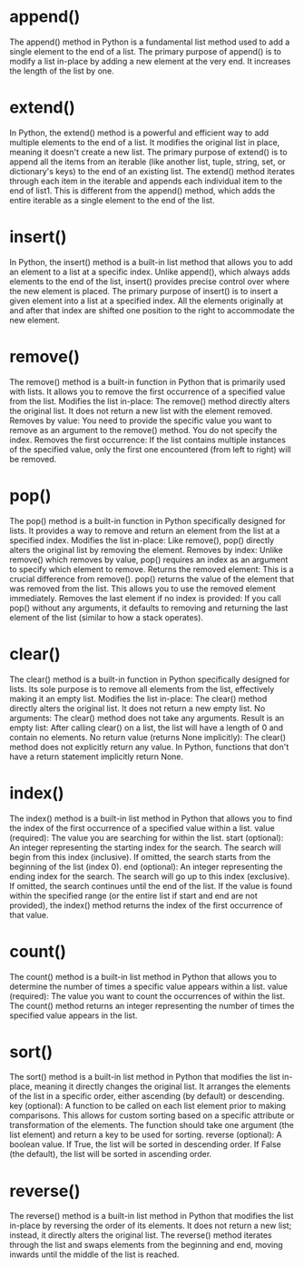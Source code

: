 # append()
The append() method in Python is a fundamental list method used to add a single element to the end of a list. 
The primary purpose of append() is to modify a list in-place by adding a new element at the very end.
It increases the length of the list by one.

# extend()
In Python, the extend() method is a powerful and efficient way to add multiple elements to the end of a list. It modifies the original list in place, meaning it doesn't create a new list.
The primary purpose of extend() is to append all the items from an iterable (like another list, tuple, string, set, or dictionary's keys) to the end of an existing list.
The extend() method iterates through each item in the iterable and appends each individual item to the end of list1. This is different from the append() method, which adds the entire iterable as a single element to the end of the list.

# insert()
In Python, the insert() method is a built-in list method that allows you to add an element to a list at a specific index. Unlike append(), which always adds elements to the end of the list, insert() provides precise control over where the new element is placed.
The primary purpose of insert() is to insert a given element into a list at a specified index. All the elements originally at and after that index are shifted one position to the right to accommodate the new element.

# remove()
The remove() method is a built-in function in Python that is primarily used with lists. It allows you to remove the first occurrence of a specified value from the list.
Modifies the list in-place: The remove() method directly alters the original list. It does not return a new list with the element removed.
Removes by value: You need to provide the specific value you want to remove as an argument to the remove() method. You do not specify the index.
Removes the first occurrence: If the list contains multiple instances of the specified value, only the first one encountered (from left to right) will be removed. 

# pop()
The pop() method is a built-in function in Python specifically designed for lists. It provides a way to remove and return an element from the list at a specified index.
Modifies the list in-place: Like remove(), pop() directly alters the original list by removing the element.
Removes by index: Unlike remove() which removes by value, pop() requires an index as an argument to specify which element to remove.
Returns the removed element: This is a crucial difference from remove(). pop() returns the value of the element that was removed from the list. This allows you to use the removed element immediately.
Removes the last element if no index is provided: If you call pop() without any arguments, it defaults to removing and returning the last element of the list (similar to how a stack operates).

# clear()
The clear() method is a built-in function in Python specifically designed for lists. Its sole purpose is to remove all elements from the list, effectively making it an empty list.
Modifies the list in-place: The clear() method directly alters the original list. It does not return a new empty list.
No arguments: The clear() method does not take any arguments.
Result is an empty list: After calling clear() on a list, the list will have a length of 0 and contain no elements.
No return value (returns None implicitly): The clear() method does not explicitly return any value. In Python, functions that don't have a return statement implicitly return None.

# index()
The index() method is a built-in list method in Python that allows you to find the index of the first occurrence of a specified value within a list.
value (required): The value you are searching for within the list.
start (optional): An integer representing the starting index for the search. The search will begin from this index (inclusive). If omitted, the search starts from the beginning of the list (index 0).
end (optional): An integer representing the ending index for the search. The search will go up to this index (exclusive). If omitted, the search continues until the end of the list.
If the value is found within the specified range (or the entire list if start and end are not provided), the index() method returns the index of the first occurrence of that value.

# count()
The count() method is a built-in list method in Python that allows you to determine the number of times a specific value appears within a list.
value (required): The value you want to count the occurrences of within the list.
The count() method returns an integer representing the number of times the specified value appears in the list.

# sort()
The sort() method is a built-in list method in Python that modifies the list in-place, meaning it directly changes the original list. It arranges the elements of the list in a specific order, either ascending (by default) or descending.
key (optional): A function to be called on each list element prior to making comparisons. This allows for custom sorting based on a specific attribute or transformation of the elements. The function should take one argument (the list element) and return a key to be used for sorting.
reverse (optional): A boolean value.
If True, the list will be sorted in descending order.
If False (the default), the list will be sorted in ascending order.

# reverse()
The reverse() method is a built-in list method in Python that modifies the list in-place by reversing the order of its elements. It does not return a new list; instead, it directly alters the original list.
The reverse() method iterates through the list and swaps elements from the beginning and end, moving inwards until the middle of the list is reached.


